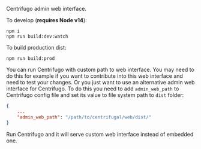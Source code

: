 Centrifugo admin web interface.

To develop (**requires Node v14**):

```
npm i
npm run build:dev:watch
```

To build production dist:

```
npm run build:prod
```

You can run Centrifugo with custom path to web interface. You may need to do this for example if you want to contribute into this web interface and need to test your changes. Or you just want to use an alternative admin web interface for Centrifugo. To do this you need to add `admin_web_path` to Centrifugo config file and set its value to file system path to `dist` folder:

```json
{
    ...
    "admin_web_path": "/path/to/centrifugal/web/dist/"
}
```

Run Centrifugo and it will serve custom web interface instead of embedded one.
